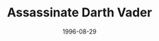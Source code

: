 ---
mission_id: kilvader
slug: "assassinate-darth-vader"
editorsChoice: yes
title: "Assassinate Darth Vader"
authors: 
    - "Jereth Kok"
date: 1996-08-29
filename: "kilvader.zip"
description: "On board the Victory-Class Star Destroyer Audacity, Darth Vader is touring the perimeter systems for the Emperor. You have been given the job of sneaking aboard the ship and assassinating Lord Vader. This is vital, because Vader will continue to decimate the Jedi Knights if not stopped. Once Vader has been taken care of, you are to place a single charge to destory the Star Destroyer to keep it from continuing in its mission even without Vader. Planting the charge will also cover your escape, as everyone will be too busy trying to save the ship to stop you."
cover: "kilvader2.png"
levelReplaced:	None
difficulty: no
bm:	yes
fme: yes
wax: yes
three_do: yes
voc: yes
gmd: no
vue: yes
lfd: yes
base: "New level from scratch" 
editors: "DFUSE 1.00, WDFUSE 1.50, 1.666, 2.00b"

---